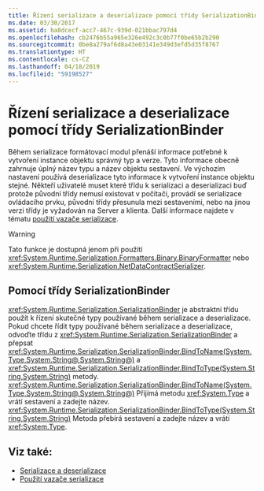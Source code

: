 ```yaml
---
title: Řízení serializace a deserializace pomocí třídy SerializationBinder
ms.date: 03/30/2017
ms.assetid: ba8dcecf-acc7-467c-939d-021bbac797d4
ms.openlocfilehash: cb2476b55a965e326e492c3c0b77f0be65b2b290
ms.sourcegitcommit: 0be8a279af6d8a43e03141e349d3efd5d35f8767
ms.translationtype: HT
ms.contentlocale: cs-CZ
ms.lasthandoff: 04/18/2019
ms.locfileid: "59198527"
---
```

# <a name="controlling-serialization-and-deserialization-with-serializationbinder"></a>Řízení serializace a deserializace pomocí třídy SerializationBinder
Během serializace formátovací modul přenáší informace potřebné k vytvoření instance objektu správný typ a verze. Tyto informace obecně zahrnuje úplný název typu a název objektu sestavení. Ve výchozím nastavení používá deserializace tyto informace k vytvoření instance objektu stejné. Někteří uživatelé muset které třídu k serializaci a deserializaci buď protože původní třídy nemusí existovat v počítači, provádí se serializace ovládacího prvku, původní třídy přesunula mezi sestaveními, nebo na jinou verzi třídy je vyžadován na Server a klienta. Další informace najdete v tématu [použití vazače serializace](../../../../docs/framework/wcf/samples/usage-of-serialization-binder.md).  
  
> [!WARNING]
>  Tato funkce je dostupná jenom při použití <xref:System.Runtime.Serialization.Formatters.Binary.BinaryFormatter> nebo <xref:System.Runtime.Serialization.NetDataContractSerializer>.  
  
## <a name="using-serializationbinder"></a>Pomocí třídy SerializationBinder  
 <xref:System.Runtime.Serialization.SerializationBinder> je abstraktní třídu použít k řízení skutečné typy používané během serializace a deserializace. Pokud chcete řídit typy používané během serializace a deserializace, odvoďte třídu z <xref:System.Runtime.Serialization.SerializationBinder> a přepsat <xref:System.Runtime.Serialization.SerializationBinder.BindToName(System.Type,System.String@,System.String@)> a <xref:System.Runtime.Serialization.SerializationBinder.BindToType(System.String,System.String)> metody. <xref:System.Runtime.Serialization.SerializationBinder.BindToName(System.Type,System.String@,System.String@)> Přijímá metodu <xref:System.Type> a vrátí sestavení a zadejte název. <xref:System.Runtime.Serialization.SerializationBinder.BindToType(System.String,System.String)> Metoda přebírá sestavení a zadejte název a vrátí <xref:System.Type>.  
  
## <a name="see-also"></a>Viz také:

- [Serializace a deserializace](../../../../docs/framework/wcf/feature-details/serialization-and-deserialization.md)
- [Použití vazače serializace](../../../../docs/framework/wcf/samples/usage-of-serialization-binder.md)
